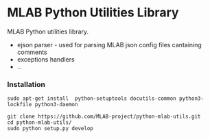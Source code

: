 MLAB Python Utilities Library
=============================

MLAB Python utilities library.

  *  ejson parser - used for parsing MLAB json config files cantaining comments
  *  exceptions handlers
  *  ..

### Installation 

    sudo apt-get install  python-setuptools docutils-common python3-lockfile python3-daemon

    git clone https://github.com/MLAB-project/python-mlab-utils.git
    cd python-mlab-utils/
    sudo python setup.py develop

